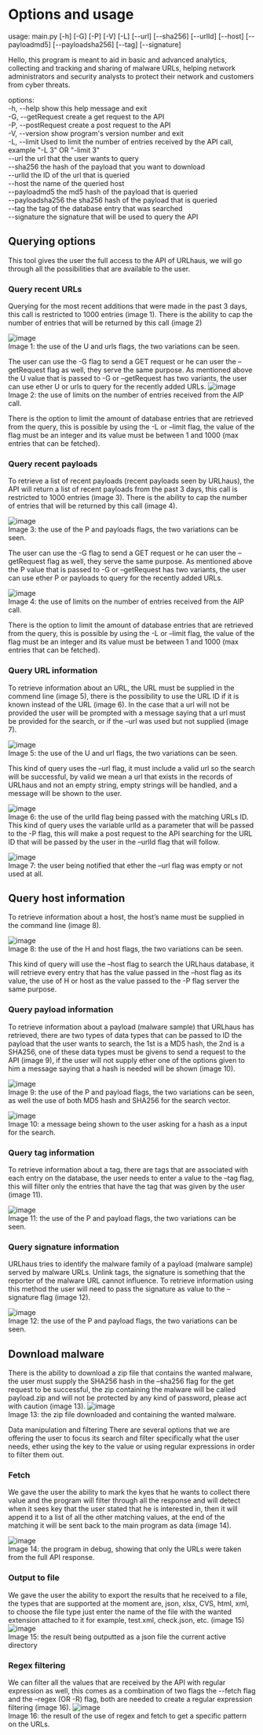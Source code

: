 <h1>Options and usage</h1>

usage: main.py [-h] [-G] [-P] [-V] [-L] [--url] [--sha256] [--urlId]
                  [--host] [--payloadmd5] [--payloadsha256] [--tag]
                  [--signature]

Hello, this program is meant to aid in basic and advanced analytics,
collecting and tracking and sharing of malware URLs, helping network
administrators and security analysts to protect their network and customers
from cyber threats.

options:  
  -h, --help               show this help message and exit  
  -G, --getRequest	       create a get request to the API  
  -P, --postRequest   	   create a post request to the API  
  -V, --version        	   show program's version number and exit  
  -L, --limit         		 Used to limit the number of entries received by the API
                       		 call, example "-L 3" OR "-limit 3"  
  --url                		 the url that the user wants to query  
  --sha256             	   the hash of the payload that you want to download  
  --urlId              		 the ID of the url that is queried  
  --host               		 the name of the queried host  
  --payloadmd5         	   the md5 hash of the payload that is queried  
  --payloadsha256      	   the sha256 hash of the payload that is queried  
  --tag                		 the tag of the database entry that was searched  
  --signature          	   the signature that will be used to query the API  

  
  
<h2>Querying options</h2>  
This tool gives the user the full access to the API of URLhaus, we will go through all the possibilities that are available to the user.

<h3>Query recent URLs</h3>  
Querying for the most recent additions that were made in the past 3 days, this call is restricted to 1000 entries (image 1).
There is the ability to cap the number of entries that will be returned by this call (image 2)  

![image](https://github.com/benjamin77420/urlhausAPI/assets/66326085/466eb666-4b84-4a57-827f-5c4efb1e2fe0)  
Image 1: the use of the U and urls flags, the two variations can be seen.

The user can use the -G flag to send a GET request or he can user the –getRequest flag as well, they serve the same purpose.
As mentioned above the U value that is passed to -G or –getRequest has two variants, the user can use ether U or urls to query for the recently added URLs.
![image](https://github.com/benjamin77420/urlhausAPI/assets/66326085/0fadc1b6-02a8-4cf1-a91f-00fa12c18d28)  
Image 2: the use of limits on the number of entries received from the AIP call.

There is the option to limit the amount of database entries that are retrieved from the query, this is possible by using the -L or –limit flag, the value of the flag must be an integer and its value must be between 1 and 1000 (max entries that can be fetched).




<h3>Query recent payloads</h3>
To retrieve a list of recent payloads (recent payloads seen by URLhaus), the API will return a list of recent payloads from the past 3 days, this call is restricted to 1000 entries (image 3).
There is the ability to cap the number of entries that will be returned by this call (image 4).

![image](https://github.com/benjamin77420/urlhausAPI/assets/66326085/959091cf-18a8-4285-a140-80606dd40344)  
Image 3: the use of the P and payloads flags, the two variations can be seen.

The user can use the -G flag to send a GET request or he can user the –getRequest flag as well, they serve the same purpose.
As mentioned above the P value that is passed to -G or –getRequest has two variants, the user can use ether P or payloads to query for the recently added URLs.  

![image](https://github.com/benjamin77420/urlhausAPI/assets/66326085/44b10320-3bd0-435e-9a42-dddea7e08018)  
Image 4: the use of limits on the number of entries received from the AIP call.

There is the option to limit the amount of database entries that are retrieved from the query, this is possible by using the -L or –limit flag, the value of the flag must be an integer and its value must be between 1 and 1000 (max entries that can be fetched).








<h3>Query URL information</h3>
To retrieve information about an URL, the URL must be supplied in the commend line (image 5), there is the possibility to use the URL ID if it is known instead of the URL (image 6).
In the case that a url will not be provided the user will be prompted with a message saying that a url must be provided for the search, or if the –url was used but not supplied (image 7).

![image](https://github.com/benjamin77420/urlhausAPI/assets/66326085/c99c247f-8ce5-4fe3-bf65-c4d477580259)  
Image 5: the use of the U and url flags, the two variations can be seen.

This kind of query uses the –url flag, it must include a valid url so the search will be successful, by valid we mean a url that exists in the records of URLhaus and not an empty string, empty strings will be handled, and a message will be shown to the user.

![image](https://github.com/benjamin77420/urlhausAPI/assets/66326085/d3609003-8306-4a2b-98bc-584468dafb10)   
Image 6: the use of the urlId flag being passed with the matching URLs ID.
This kind of query uses the variable urlId as a parameter that will be passed to the -P flag, this will make a post request to the API searching for the URL ID that will be passed by the user in the –urlId flag that will follow.  

![image](https://github.com/benjamin77420/urlhausAPI/assets/66326085/c07733c0-0bad-41f5-81a0-0ca3ebca70a3)  
Image 7: the user being notified that ether the –url flag was empty or not used at all.





<h2>Query host information</h2>
To retrieve information about a host, the host’s name must be supplied in the command line (image 8).

![image](https://github.com/benjamin77420/urlhausAPI/assets/66326085/7dbb112e-52e1-4c16-b707-64bb4a39f566)  
Image 8: the use of the H and host flags, the two variations can be seen.

This kind of query will use the –host flag to search the URLhaus database, it will retrieve every entry that has the value passed in the –host flag as its value, the use of H or host as the value passed to the -P flag server the same purpose.

<h3>Query payload information</h3>
To retrieve information about a payload (malware sample) that URLhaus has retrieved, there are two types of data types that can be passed to ID the payload that the user wants to search, the 1st is a MD5 hash, the 2nd is a SHA256, one of these data types must be givens to send a request to the API (image 9), if the user will not supply ether one of the options given to him a message saying that a hash is needed will be shown (image 10).

![image](https://github.com/benjamin77420/urlhausAPI/assets/66326085/99d31e1c-c4dd-4aeb-895a-5712f34525d7)  
Image 9: the use of the P and payload flags, the two variations can be seen, as well the use	   of both MD5 hash and SHA256 for the search vector.

![image](https://github.com/benjamin77420/urlhausAPI/assets/66326085/d84ac9e8-0b92-46a2-a8f5-bdc59c59a6a9)  
Image 10: a message being shown to the user asking for a hash as a input for the search.

<h3>Query tag information</h3>
To retrieve information about a tag, there are tags that are associated with each entry on the database, the user needs to enter a value to the –tag flag, this will filter only the entries that have the tag that was given by the user (image 11).

![image](https://github.com/benjamin77420/urlhausAPI/assets/66326085/f4eaffad-0ff1-4fbb-ae92-6428996afc28)  
Image 11: the use of the P and payload flags, the two variations can be seen.



<h3>Query signature information</h3>
URLhaus tries to identify the malware family of a payload (malware sample) served by malware URLs.
Unlink tags, the signature is something that the reporter of the malware URL cannot influence. To retrieve information using this method the user will need to pass the signature as value to the – signature flag (image 12).

![image](https://github.com/benjamin77420/urlhausAPI/assets/66326085/36897b99-ab6e-4950-8b34-5ef69e976786)  
Image 12: the use of the P and payload flags, the two variations can be seen.

<h2>Download malware</h2>  

There is the ability to download a zip file that contains the wanted malware, the user must supply the SHA256 hash in the –sha256 flag for the get request to be successful, the zip containing the malware will be called payload.zip and will not be protected by any kind of password, please act with caution (image 13).
![image](https://github.com/benjamin77420/urlhausAPI/assets/66326085/fbcf1995-2d93-4e40-85de-f4a88260adc0)  
Image 13: the zip file downloaded and containing the wanted malware.


Data manipulation and filtering
There are several options that we are offering the user to focus its search and filter specifically what the user needs, ether using the key to the value or using regular expressions in order to filter them out.

<h3>Fetch</h3>

We gave the user the ability to mark the kyes that he wants to collect there value and the program will filter through all the response and will detect when it sees key that the user stated that he is interested in, then it will append it to a list of all the other matching values, at the end of the matching it will be sent back to the main program as data (image 14).

![image](https://github.com/benjamin77420/urlhausAPI/assets/66326085/4a6ca412-fc8b-4d43-9f9d-66d633a2b02d)  
Image 14: the program in debug, showing that only the URLs were taken from the full API response.

<h3>Output to file</h3>  

We gave the user the ability to export the results that he received to a file, the types that are supported at the moment are, json, xlsx, CVS, html, xml, to choose the file type just enter the name of the file with the wanted extension attached to it for example, test.xml, check.json, etc. (image 15)  
![image](https://github.com/benjamin77420/urlhausAPI/assets/66326085/8040934b-e3c3-4d2e-a6cb-e5fc05b0191f)  
Image 15: the result being outputted as a json file the current active directory

<h3>Regex filtering</h3>  

We can filter all the values that are received by the API with regular expression as well, this comes as a combination of two flags the --fetch flag and the –regex (OR -R) flag, both are needed to create a regular expression filtering (image 16).
![image](https://github.com/benjamin77420/urlhausAPI/assets/66326085/f3c9c67d-c1a5-47ca-ac05-057597820a28)  
Image 16: the result of the use of regex and fetch to get a specific pattern on the URLs.

